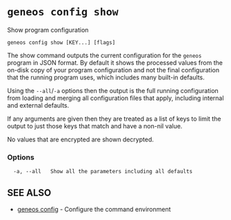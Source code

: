 # `geneos config show`

Show program configuration

```text
geneos config show [KEY...] [flags]
```

The show command outputs the current configuration for the `geneos`
program in JSON format. By default it shows the processed values from the on-disk
copy of your program configuration and not the final configuration that
the running program uses, which includes many built-in defaults.

Using the `--all`/`-a` options then the output is the full running
configuration from loading and merging all configuration files that
apply, including internal and external defaults.

If any arguments are given then they are treated as a list of keys to
limit the output to just those keys that match and have a non-nil value.

No values that are encrypted are shown decrypted.

### Options

```text
  -a, --all   Show all the parameters including all defaults
```

## SEE ALSO

* [geneos config](geneos_config.md)	 - Configure the command environment
